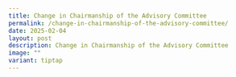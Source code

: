 ```yaml
---
title: Change in Chairmanship of the Advisory Committee
permalink: /change-in-chairmanship-of-the-advisory-committee/
date: 2025-02-04
layout: post
description: Change in Chairmanship of the Advisory Committee
image: ""
variant: tiptap
---
```

